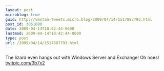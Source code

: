 ```yaml
---
layout: post
microblog: true
guid: http://vmstan-tweets.micro.blog/2009/04/14/1517887793.html
post_id: 3051600
date: 2009-04-14T10:42:44-0600
lastmod: 2009-04-14T10:42:44-0600
type: post
url: /2009/04/14/1517887793.html
---
```

The lizard even hangs out with Windows Server and Exchange! Oh noes!  [twitpic.com/3b7x2](http://twitpic.com/3b7x2)
